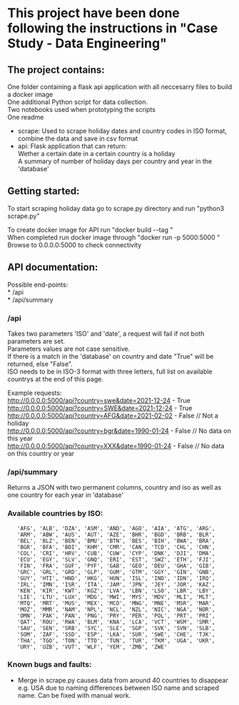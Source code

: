 # This project have been done following the instructions in "Case Study - Data Engineering"  

## The project contains:  
One folder containing a flask api application with all neccesarry files to build a docker image  
One additional Python script for data collection.  
Two notebooks used when prototyping the scripts  
One readme  

* scrape: Used to scrape holiday dates and country codes in ISO format, combine the data and save in csv format  
* api: Flask application that can return:  
	   Wether a certain date in a certain country is a holiday  
	   A summary of number of holiday days per country and year in the 'database'  
 
## Getting started:  
To start scraping holiday data go to scrape.py directory and run "python3 scrape.py"  

To create docker image for API run "docker build --tag <NAME> <PATH>"  
When completed run docker image through "docker run -p 5000:5000 <NAME>"  
Browse to 0.0.0.0:5000 to check connectivity  


## API documentation:  
Possible end-points:  
	* /api  
	* /api/summary  

### /api  
Takes two parameters 'ISO' and 'date', a request will fail if not both parameters are set.  
Parameters values are not case sensitive.  
If there is a match in the 'database' on country and date "True" will be returned, else "False".  
ISO needs to be in ISO-3 format with three letters, full list on available countrys at the end of this page.  

Example requests:  
http://0.0.0.0:5000/api?country=swe&date=2021-12-24 - True  
http://0.0.0.0:5000/api?country=SWE&date=2021-12-24	- True  
http://0.0.0.0:5000/api?country=AFG&date=2021-02-02	- False // Not a holiday  
http://0.0.0.0:5000/api?country=bgr&date=1990-01-24 - False // No data on this year  
http://0.0.0.0:5000/api?country=XXX&date=1990-01-24 - False // No data on this country or year  

### /api/summary  
Returns a JSON with two permanent columns, country and iso as well as one country for each year in 'database'  


### Available countries by ISO:  
	   'AFG', 'ALB', 'DZA', 'ASM', 'AND', 'AGO', 'AIA', 'ATG', 'ARG',  
       'ARM', 'ABW', 'AUS', 'AUT', 'AZE', 'BHR', 'BGD', 'BRB', 'BLR',  
       'BEL', 'BLZ', 'BEN', 'BMU', 'BTN', 'BES', 'BIH', 'BWA', 'BRA',  
       'BGR', 'BFA', 'BDI', 'KHM', 'CMR', 'CAN', 'TCD', 'CHL', 'CHN',  
       'COL', 'CRI', 'HRV', 'CUB', 'CUW', 'CYP', 'DNK', 'DJI', 'DMA',  
       'ECU', 'EGY', 'SLV', 'GNQ', 'ERI', 'EST', 'SWZ', 'ETH', 'FJI',  
       'FIN', 'FRA', 'GUF', 'PYF', 'GAB', 'GEO', 'DEU', 'GHA', 'GIB',  
       'GRC', 'GRL', 'GRD', 'GLP', 'GUM', 'GTM', 'GGY', 'GIN', 'GNB',  
       'GUY', 'HTI', 'HND', 'HKG', 'HUN', 'ISL', 'IND', 'IDN', 'IRQ',  
       'IRL', 'IMN', 'ISR', 'ITA', 'JAM', 'JPN', 'JEY', 'JOR', 'KAZ',  
       'KEN', 'KIR', 'KWT', 'KGZ', 'LVA', 'LBN', 'LSO', 'LBR', 'LBY',  
       'LIE', 'LTU', 'LUX', 'MDG', 'MWI', 'MYS', 'MDV', 'MLI', 'MLT',  
       'MTQ', 'MRT', 'MUS', 'MEX', 'MCO', 'MNG', 'MNE', 'MSR', 'MAR',  
       'MOZ', 'MMR', 'NAM', 'NPL', 'NCL', 'NZL', 'NIC', 'NGA', 'NOR',  
       'OMN', 'PAK', 'PAN', 'PNG', 'PRY', 'PER', 'POL', 'PRT', 'PRI',  
       'QAT', 'ROU', 'RWA', 'BLM', 'KNA', 'LCA', 'VCT', 'WSM', 'SMR',  
       'SAU', 'SEN', 'SRB', 'SYC', 'SLE', 'SGP', 'SVK', 'SVN', 'SLB',  
       'SOM', 'ZAF', 'SSD', 'ESP', 'LKA', 'SUR', 'SWE', 'CHE', 'TJK',  
       'THA', 'TGO', 'TON', 'TTO', 'TUN', 'TUR', 'TKM', 'UGA', 'UKR',  
       'URY', 'UZB', 'VUT', 'WLF', 'YEM', 'ZMB', 'ZWE'  


### Known bugs and faults:  
* Merge in scrape.py causes data from around 40 countries to disappear e.g. USA due to naming differences between ISO name and scraped name. Can be fixed with manual work.  


